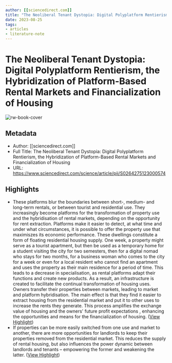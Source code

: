 ```yaml
---
author: [[sciencedirect.com]]
title: "The Neoliberal Tenant Dystopia: Digital Polyplatform Rentierism, the Hybridization of Platform-Based Rental Markets and Financialization of Housing"
date: 2023-08-25
tags: 
- articles
- literature-note
---
```

# The Neoliberal Tenant Dystopia: Digital Polyplatform Rentierism, the Hybridization of Platform-Based Rental Markets and Financialization of Housing

![rw-book-cover](https://ars.els-cdn.com/content/image/1-s2.0-S0264275123X00031-cov150h.gif)

## Metadata
- Author: [[sciencedirect.com]]
- Full Title: The Neoliberal Tenant Dystopia: Digital Polyplatform Rentierism, the Hybridization of Platform-Based Rental Markets and Financialization of Housing
- URL: https://www.sciencedirect.com/science/article/pii/S0264275123000574

## Highlights
- These platforms blur the boundaries between short-, medium- and long-term rentals, or between tourist and residential use. They increasingly become platforms for the transformation of property use and the hybridisation of rental markets, depending on the opportunity for rent extraction. Platforms make it easier to detect, at what time and under what circumstances, it is possible to offer the property use that maximiszes its economic performance. These dwellings constitute a form of floating residential housing supply. One week, a property might serve as a tourist apartment, but then be used as a temporary home for a student visiting the city for two semesters, then for a digital nomad who stays for two months, for a business woman who comes to the city for a week or even for a local resident who cannot find an apartment and uses the property as their main residence for a period of time. This leads to a decrease in specialisation, as rental platforms adapt their functions and create new products. As a result, an infrastructure is created to facilitate the continual transformation of housing uses. Owners transfer their properties between markets, leading to market and platform hybridisation. The main effect is that they find it easier to extract housing from the residential market and put it to other uses to increase the rents they generate. This process amplifies the exchange value of housing and the owners' future profit expectations , enhancing the opportunities and means for the financialization of housing. ([View Highlight](https://read.readwise.io/read/01gwkkw57dd3ekxcfngfw3d8zc))
- If properties can be more easily switched from one use and market to another, there are more opportunities for landlords to keep their properties removed from the residential market. This reduces the supply of rental housing, but also influences the power dynamic between landlords and tenants – empowering the former and weakening the latter. ([View Highlight](https://read.readwise.io/read/01gwkkyc79bamcvtvsyfnmbk69))
